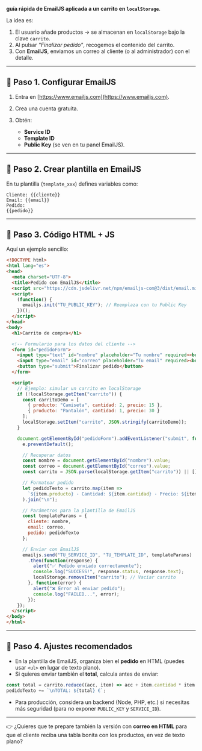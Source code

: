 **guía rápida de EmailJS aplicada a un carrito en `localStorage`**. 
 
 La idea es:

1. El usuario añade productos → se almacenan en `localStorage` bajo la clave `carrito`.
2. Al pulsar *"Finalizar pedido"*, recogemos el contenido del carrito.
3. Con **EmailJS**, enviamos un correo al cliente (o al administrador) con el detalle.

---

## 🔹 Paso 1. Configurar EmailJS

1. Entra en [https://www.emailjs.com](https://www.emailjs.com).
2. Crea una cuenta gratuita.
3. Obtén:

   * **Service ID**
   * **Template ID**
   * **Public Key**
     (se ven en tu panel EmailJS).

---

## 🔹 Paso 2. Crear plantilla en EmailJS

En tu plantilla (`template_xxx`) defines variables como:

```text
Cliente: {{cliente}}
Email: {{email}}
Pedido:
{{pedido}}
```

---

## 🔹 Paso 3. Código HTML + JS

Aquí un ejemplo sencillo:

```html
<!DOCTYPE html>
<html lang="es">
<head>
  <meta charset="UTF-8">
  <title>Pedido con EmailJS</title>
  <script src="https://cdn.jsdelivr.net/npm/emailjs-com@3/dist/email.min.js"></script>
  <script>
    (function() {
      emailjs.init("TU_PUBLIC_KEY"); // Reemplaza con tu Public Key
    })();
  </script>
</head>
<body>
  <h1>Carrito de compra</h1>

  <!-- Formulario para los datos del cliente -->
  <form id="pedidoForm">
    <input type="text" id="nombre" placeholder="Tu nombre" required><br>
    <input type="email" id="correo" placeholder="Tu email" required><br>
    <button type="submit">Finalizar pedido</button>
  </form>

  <script>
    // Ejemplo: simular un carrito en localStorage
    if (!localStorage.getItem("carrito")) {
      const carritoDemo = [
        { producto: "Camiseta", cantidad: 2, precio: 15 },
        { producto: "Pantalón", cantidad: 1, precio: 30 }
      ];
      localStorage.setItem("carrito", JSON.stringify(carritoDemo));
    }

    document.getElementById("pedidoForm").addEventListener("submit", function(e) {
      e.preventDefault();

      // Recuperar datos
      const nombre = document.getElementById("nombre").value;
      const correo = document.getElementById("correo").value;
      const carrito = JSON.parse(localStorage.getItem("carrito")) || [];

      // Formatear pedido
      let pedidoTexto = carrito.map(item =>
        `${item.producto} - Cantidad: ${item.cantidad} - Precio: ${item.precio}€`
      ).join("\n");

      // Parámetros para la plantilla de EmailJS
      const templateParams = {
        cliente: nombre,
        email: correo,
        pedido: pedidoTexto
      };

      // Enviar con EmailJS
      emailjs.send("TU_SERVICE_ID", "TU_TEMPLATE_ID", templateParams)
        .then(function(response) {
          alert("✅ Pedido enviado correctamente");
          console.log("SUCCESS!", response.status, response.text);
          localStorage.removeItem("carrito"); // Vaciar carrito
        }, function(error) {
          alert("❌ Error al enviar pedido");
          console.log("FAILED...", error);
        });
    });
  </script>
</body>
</html>
```

---

## 🔹 Paso 4. Ajustes recomendados

* En la plantilla de EmailJS, organiza bien el **pedido** en HTML (puedes usar `<ul>` en lugar de texto plano).
* Si quieres enviar también el **total**, calcula antes de enviar:

```js
const total = carrito.reduce((acc, item) => acc + item.cantidad * item.precio, 0);
pedidoTexto += `\nTOTAL: ${total} €`;
```

* Para producción, considera un backend (Node, PHP, etc.) si necesitas más seguridad (para no exponer `PUBLIC_KEY` y `SERVICE_ID`).

---

👉 ¿Quieres que te prepare también la versión con **correo en HTML** para que el cliente reciba una tabla bonita con los productos, en vez de texto plano?
